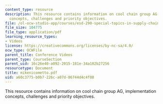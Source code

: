 ```yaml
---
content_type: resource
description: This resource contains information on cool chain group AG, implementation
  concepts, challenges and priority objectives.
file: /ol-ocw-studio-app/courses/esd-290-special-topics-in-supply-chain-management-spring-2005/a60c3775b0b7226ca07d86744d4c4f08_mikenicometto.pdf
file_size: 104775
file_type: application/pdf
learning_resource_types:
- Videos
license: https://creativecommons.org/licenses/by-nc-sa/4.0/
ocw_type: OCWFile
parent_title: Conference Videos
parent_type: CourseSection
parent_uid: 16c26e40-a092-2015-181e-34a102b27256
resourcetype: Document
title: mikenicometto.pdf
uid: a60c3775-b0b7-226c-a07d-86744d4c4f08
---
```

This resource contains information on cool chain group AG, implementation concepts, challenges and priority objectives.